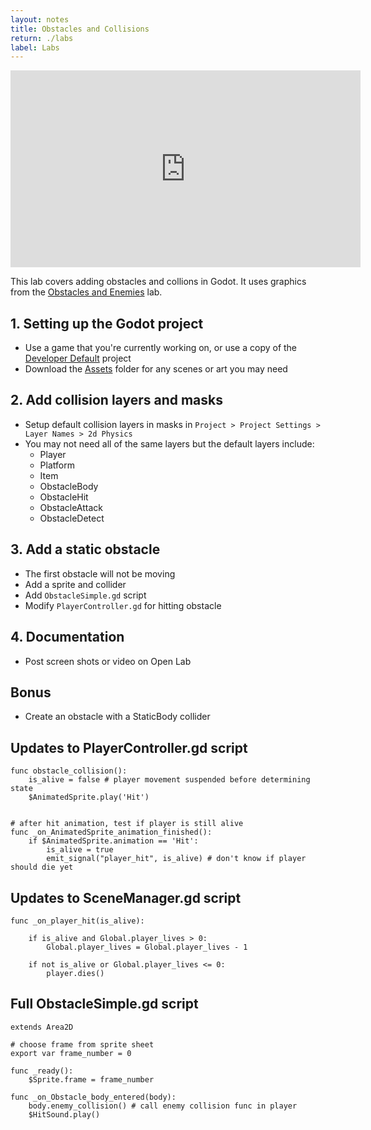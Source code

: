 ```yaml
---
layout: notes
title: Obstacles and Collisions
return: ./labs
label: Labs
---
```


<iframe width="560" height="315" src="https://www.youtube.com/embed/BWq6JFKtbUk?rel=0" frameborder="0" allowfullscreen></iframe>


This lab covers adding obstacles and collions in Godot.  It uses graphics from the [Obstacles and Enemies](2-4_Obstacles_and_Enemies) lab.

## 1. Setting up the Godot project
- Use a game that you're currently working on, or use a copy of the [Developer Default](./Developer_Default.zip) project
- Download the [Assets](./Assets.zip) folder for any scenes or art you may need

## 2. Add collision layers and masks
- Setup default collision layers in masks in `Project > Project Settings > Layer Names > 2d Physics`
- You may not need all of the same layers but the default layers include:
	- Player
	- Platform
	- Item
	- ObstacleBody
	- ObstacleHit
	- ObstacleAttack
	- ObstacleDetect

## 3. Add a static obstacle
- The first obstacle will not be moving
- Add a sprite and collider
- Add `ObstacleSimple.gd` script
- Modify `PlayerController.gd` for hitting obstacle

## 4. Documentation
- Post screen shots or video on Open Lab

## Bonus
- Create an obstacle with a StaticBody collider

## Updates to PlayerController.gd script
```
func obstacle_collision():
	is_alive = false # player movement suspended before determining state
	$AnimatedSprite.play('Hit')


# after hit animation, test if player is still alive
func _on_AnimatedSprite_animation_finished():
	if $AnimatedSprite.animation == 'Hit':
		is_alive = true
		emit_signal("player_hit", is_alive) # don't know if player should die yet
```

## Updates to SceneManager.gd script
```
func _on_player_hit(is_alive):
	
	if is_alive and Global.player_lives > 0:
		Global.player_lives = Global.player_lives - 1
		
	if not is_alive or Global.player_lives <= 0:
		player.dies()
```

## Full ObstacleSimple.gd script
```
extends Area2D

# choose frame from sprite sheet
export var frame_number = 0 

func _ready():
	$Sprite.frame = frame_number

func _on_Obstacle_body_entered(body):
	body.enemy_collision() # call enemy collision func in player
	$HitSound.play()
```


